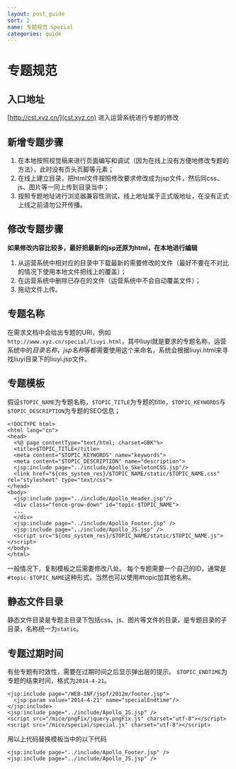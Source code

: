 ```yaml
---
layout: post_guide
sort: 2
name: 专题规范 Special
categories: guide
---
```


# 专题规范

## 入口地址
[http://cst.xyz.cn/](cst.xyz.cn) 进入运营系统进行专题的修改

## 新增专题步骤
1. 在本地按照视觉稿来进行页面编写和调试（因为在线上没有方便地修改专题的方法），此时没有页头页脚等元素；
2. 在线上建立目录，把html文件按照修改要求修改成为jsp文件，然后同css、js、图片等一同上传到目录当中；
3. 按照专题地址进行浏览器兼容性测试，线上地址属于正式版地址，在没有正式上线之前请勿公开传播。

## 修改专题步骤
**如果修改内容比较多，最好把最新的jsp还原为html，在本地进行编辑**

1. 从运营系统中相对应的目录中下载最新的需要修改的文件（最好不要在不对比的情况下使用本地文件把线上的覆盖）；
2. 在运营系统中删除已存在的文件（运营系统中不会自动覆盖文件）；
3. 拖动文件上传。

## 专题名称
在需求文档中会给出专题的URI，例如`http://www.xyz.cn/special/liuyi.html`，其中liuyi就是要求的专题名称，运营系统中的*目录名称*，*jsp名称*等都需要使用这个来命名，系统会根据liuyi.html来寻找liuyi目录下的liuyi.jsp文件。

## 专题模板
假设`$TOPIC_NAME`为专题名称，`$TOPIC_TITLE`为专题的title，`$TOPIC_KEYWORDS`与`$TOPIC_DESCRIPTION`为专题的SEO信息；

    <!DOCTYPE html>
    <html lang="cn">
    <head>
      <%@ page contentType="text/html; charset=GBK"%>
      <title>$TOPIC_TITLE</title>
      <meta content="$TOPIC_KEYWORDS" name="keywords">
      <meta content="$TOPIC_DESCRIPTION" name="description">
      <jsp:include page="../include/Apollo_SkeletonCSS.jsp"/>
      <link href="${cms_system_res}/$TOPIC_NAME/static/$TOPIC_NAME.css" rel="stylesheet" type="text/css">
    </head>
    <body>
      <jsp:include page="../include/Apollo_Header.jsp"/>
      <div class="fence-grow-down" id="topic-$TOPIC_NAME">
      ...
      </div>
      <jsp:include page="../include/Apollo_Footer.jsp" />
      <jsp:include page="../include/Apollo_JS.jsp" />
      <script src="${cms_system_res}/$TOPIC_NAME/static/$TOPIC_NAME.js"></script>
    </body>
    </html>

一般情况下，复制模板之后需要修改八处。
每个专题需要一个自己的ID，通常是`#topic-$TOPIC_NAME`这种形式，当然也可以使用#topic加其他名称。

## 静态文件目录
静态文件目录是专题主目录下包括css、js、图片等文件的目录，是专题目录的子目录，名称统一为`static`。

## 专题过期时间
有些专题有时效性，需要在过期时间之后显示弹出层的提示。
`$TOPIC_ENDTIME`为专题的结束时间，格式为`2014-4-21`。

    <jsp:include page="/WEB-INF/jspf/2012m/footer.jsp">
      <jsp:param value="2014-4-21" name="specialEndtime"/>
    </jsp:include>
    <jsp:include page="../include/Apollo_JS.jsp" />
    <script src="/mice/pngFix/jquery.pngFix.js" charset="utf-8"></script>
    <script src="/mice/special/special.js" charset="utf-8"></script>
    
用以上代码替换模板当中的以下代码

    <jsp:include page="../include/Apollo_Footer.jsp" />
    <jsp:include page="../include/Apollo_JS.jsp" />


